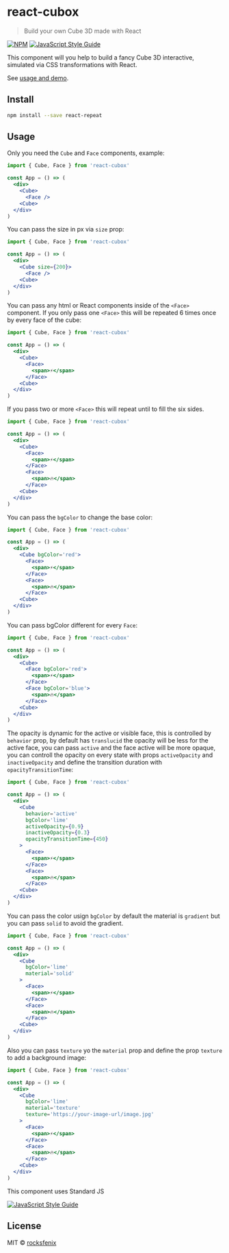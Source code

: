 # react-cubox

> Build your own Cube 3D made with React

[![NPM](https://img.shields.io/npm/v/react-cubox.svg)](https://www.npmjs.com/package/react-cubox) [![JavaScript Style Guide](https://img.shields.io/badge/code_style-standard-brightgreen.svg)](https://standardjs.com)

This component will you help to build a fancy Cube 3D interactive, simulated via CSS transformations with React.

See [usage and demo](https://react-cubox-website.vercel.app/).

## Install

```bash
npm install --save react-repeat
```

## Usage

Only you need the ``Cube`` and ``Face`` components, example:

```jsx
import { Cube, Face } from 'react-cubox'

const App = () => (
  <div>
    <Cube>
      <Face />
    <Cube>
  </div>
)

```

You can pass the size in px via ``size`` prop:

```jsx
import { Cube, Face } from 'react-cubox'

const App = () => (
  <div>
    <Cube size={200}>
      <Face />
    <Cube>
  </div>
)

```

You can pass any html or React components inside of the ``<Face>`` component. If you only pass one ``<Face>`` this will be repeated 6 times once by every face of the cube:

```jsx
import { Cube, Face } from 'react-cubox'

const App = () => (
  <div>
    <Cube>
      <Face>
        <span>⚡</span>
      </Face>
    <Cube>
  </div>
)

```

If you pass two or more ``<Face>`` this will repeat until to fill the six sides.

```jsx
import { Cube, Face } from 'react-cubox'

const App = () => (
  <div>
    <Cube>
      <Face>
        <span>⚡</span>
      </Face>
      <Face>
        <span>🔥</span>
      </Face>
    <Cube>
  </div>
)

```

You can pass the ``bgColor`` to change the base color:

```jsx
import { Cube, Face } from 'react-cubox'

const App = () => (
  <div>
    <Cube bgColor='red'>
      <Face>
        <span>⚡</span>
      </Face>
      <Face>
        <span>🔥</span>
      </Face>
    <Cube>
  </div>
)

```

You can pass bgColor different for every ``Face``:
```jsx
import { Cube, Face } from 'react-cubox'

const App = () => (
  <div>
    <Cube>
      <Face bgColor='red'>
        <span>⚡</span>
      </Face>
      <Face bgColor='blue'>
        <span>🔥</span>
      </Face>
    <Cube>
  </div>
)

```

The opacity is dynamic for the active or visible face, this is controlled by ``behavior`` prop, by default has ``translucid`` the opacity will be less for the active face, you can pass ``active`` and the face active will be more opaque, you can controll the opacity on every state with props ``activeOpacity`` and ``inactiveOpacity`` and define the transition duration with ``opacityTransitionTime``:

```jsx
import { Cube, Face } from 'react-cubox'

const App = () => (
  <div>
    <Cube
      behavior='active'
      bgColor='lime'
      activeOpacity={0.9}
      inactiveOpacity={0.3}
      opacityTransitionTime={450}
    >
      <Face>
        <span>⚡</span>
      </Face>
      <Face>
        <span>🔥</span>
      </Face>
    <Cube>
  </div>
)

```

You can pass the color usign ``bgColor`` by default the material is ``gradient`` but you can pass ``solid`` to avoid the gradient.

```jsx
import { Cube, Face } from 'react-cubox'

const App = () => (
  <div>
    <Cube
      bgColor='lime'
      material='solid'
    >
      <Face>
        <span>⚡</span>
      </Face>
      <Face>
        <span>🔥</span>
      </Face>
    <Cube>
  </div>
)

```

Also you can pass ``texture`` yo the ``material`` prop and define the prop ``texture`` to add a background image:
```jsx
import { Cube, Face } from 'react-cubox'

const App = () => (
  <div>
    <Cube
      bgColor='lime'
      material='texture'
      texture='https://your-image-url/image.jpg'
    >
      <Face>
        <span>⚡</span>
      </Face>
      <Face>
        <span>🔥</span>
      </Face>
    <Cube>
  </div>
)

```







<!-- 
### Composition

The declarative composition that we expected:
```js
<Cube
  bgColor='gold'
  frozen={false}
  activeOpacity={0.5}
  inactiveOpacity={1}
  opacityDuration={0.5}
  opacity={0.8}
  showFaceNumber
  speed={0.1}
  sensivity={0.1}
  touchSensivity={2}
  sensivityFade={0.87}
  onFaceClick={console.log}
  onMove={console.log}
  onMoveEnd={console.log}
  refController={controllerRef}
  texture='https://...'
  material='solid|gradient|texture'
  behavior='opaque|active|translucid'
>
  <Face bgColor='blue' />
  <Face bgColor='gold' />
  <Face>
    <span>⚡</span>
  <Face>
<Cube>

```

The full documentation is still in progress. -->

<!-- 
### Remote controller

By default, the movements will be listened in document, but you can pass a React ref to control and listen the movements on another element.

```jsx
<div ref={controllerRef}>
  Remote controller 🕹️
</div>
<Cube
  bg='red'
  refController={controllerRef}
  material='gradient'
  behavior='translucid'
>
  <Face>
    <span>⚡</span>
  <Face>
<Cube>
```

----- -->

This component uses Standard JS

[![JavaScript Style Guide](https://cdn.rawgit.com/standard/standard/master/badge.svg)](https://github.com/standard/standard)

## License

MIT © [rocksfenix](https://github.com/rocksfenix)
